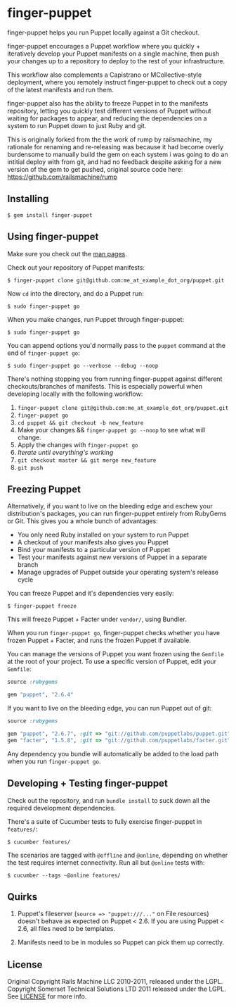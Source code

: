 finger-puppet
====

finger-puppet helps you run Puppet locally against a Git checkout.

finger-puppet encourages a Puppet workflow where you quickly + iteratively develop your
Puppet manifests on a single machine, then push your changes up to a repository
to deploy to the rest of your infrastructure.

This workflow also complements a Capistrano or MCollective-style deployment,
where you remotely instruct finger-puppet to check out a copy of the latest manifests
and run them.

finger-puppet also has the ability to freeze Puppet in to the manifests repository,
letting you quickly test different versions of Puppet without waiting for
packages to appear, and reducing the dependencies on a system to run Puppet
down to just Ruby and git.

This is originally forked from the the work of rump by railsmachine, my rationale for 
renaming and re-releasing was because it had become overly burdensome to manually build 
the gem on each system i was going to do an intitial deploy with from git, and had no 
feedback despite asking for a new version of the gem to get pushed, original source code 
here: https://github.com/railsmachine/rump

Installing
----------

    $ gem install finger-puppet

Using finger-puppet
----------

Make sure you check out the [man pages](finger-puppet/blob/master/man/finger-puppet.1.ronn).

Check out your repository of Puppet manifests:

    $ finger-puppet clone git@github.com:me_at_example_dot_org/puppet.git

Now `cd` into the directory, and do a Puppet run:

    $ sudo finger-puppet go

When you make changes, run Puppet through finger-puppet:

    $ sudo finger-puppet go

You can append options you'd normally pass to the `puppet` command at the end
of `finger-puppet go`:

    $ sudo finger-puppet go --verbose --debug --noop

There's nothing stopping you from running finger-puppet against different checkouts/branches
of manifests. This is especially powerful when developing locally with the following
workflow:

   1. `finger-puppet clone git@github.com:me_at_example_dot_org/puppet.git`
   2. `finger-puppet go`
   3. `cd puppet && git checkout -b new_feature`
   4. Make your changes &amp;&amp; `finger-puppet go --noop` to see what will change.
   5. Apply the changes with `finger-puppet go`
   6. *Iterate until everything's working*
   7. `git checkout master && git merge new_feature`
   8. `git push`

Freezing Puppet
---------------

Alternatively, if you want to live on the bleeding edge and eschew your
distribution's packages, you can run finger-puppet entirely from RubyGems or Git. This
gives you a whole bunch of advantages:

 * You only need Ruby installed on your system to run Puppet
 * A checkout of your manifests also gives you Puppet
 * Bind your manifests to a particular version of Puppet
 * Test your manifests against new versions of Puppet in a separate branch
 * Manage upgrades of Puppet outside your operating system's release cycle

You can freeze Puppet and it's dependencies very easily:

    $ finger-puppet freeze

This will freeze Puppet + Facter under `vendor/`, using Bundler.

When you run `finger-puppet go`, finger-puppet checks whether you have frozen Puppet + Facter, and
runs the frozen Puppet if available.

You can manage the versions of Puppet you want frozen using the `Gemfile` at
the root of your project. To use a specific version of Puppet, edit your
`Gemfile`:

```ruby
source :rubygems

gem "puppet", "2.6.4"
```

If you want to live on the bleeding edge, you can run Puppet out of git:

```ruby
source :rubygems

gem "puppet", "2.6.7", :git => "git://github.com/puppetlabs/puppet.git", :tag => "2.7.0rc1"
gem "facter", "1.5.8", :git => "git://github.com/puppetlabs/facter.git", :tag => "1.5.9rc5"
```

Any dependency you bundle will automatically be added to the load path when you
run `finger-puppet go`.

Developing + Testing finger-puppet
-------------------------

Check out the repository, and run `bundle install` to suck down all the
required development dependencies.

There's a suite of Cucumber tests to fully exercise finger-puppet in `features/`:

    $ cucumber features/

The scenarios are tagged with `@offline` and `@online`, depending on whether
the test requires internet connectivity. Run all but `@online` tests with:

    $ cucumber --tags ~@online features/

Quirks
------

1. Puppet's fileserver (`source => "puppet:///..."` on File resources) doesn't
   behave as expected on Puppet < 2.6. If you are using Puppet < 2.6, all files
   need to be templates.

2. Manifests need to be in modules so Puppet can pick them up correctly.

License
-------

Original Copyright Rails Machine LLC 2010-2011, released under the LGPL. 
Copyright Somerset Technical Solutions LTD 2011 released under the LGPL. 
See [LICENSE](finger-puppet/blob/master/LICENSE) for more info.

